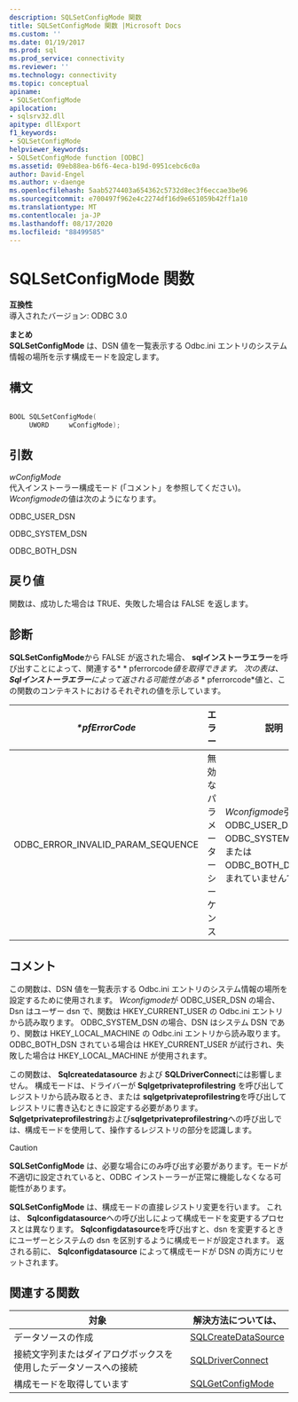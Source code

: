 ```yaml
---
description: SQLSetConfigMode 関数
title: SQLSetConfigMode 関数 |Microsoft Docs
ms.custom: ''
ms.date: 01/19/2017
ms.prod: sql
ms.prod_service: connectivity
ms.reviewer: ''
ms.technology: connectivity
ms.topic: conceptual
apiname:
- SQLSetConfigMode
apilocation:
- sqlsrv32.dll
apitype: dllExport
f1_keywords:
- SQLSetConfigMode
helpviewer_keywords:
- SQLSetConfigMode function [ODBC]
ms.assetid: 09eb88ea-b6f6-4eca-b19d-0951cebc6c0a
author: David-Engel
ms.author: v-daenge
ms.openlocfilehash: 5aab5274403a654362c5732d8ec3f6eccae3be96
ms.sourcegitcommit: e700497f962e4c2274df16d9e651059b42ff1a10
ms.translationtype: MT
ms.contentlocale: ja-JP
ms.lasthandoff: 08/17/2020
ms.locfileid: "88499585"
---
```

# <a name="sqlsetconfigmode-function"></a>SQLSetConfigMode 関数
**互換性**  
 導入されたバージョン: ODBC 3.0  
  
 **まとめ**  
 **SQLSetConfigMode** は、DSN 値を一覧表示する Odbc.ini エントリのシステム情報の場所を示す構成モードを設定します。  
  
## <a name="syntax"></a>構文  
  
```cpp  
  
BOOL SQLSetConfigMode(  
     UWORD     wConfigMode);  
```  
  
## <a name="arguments"></a>引数  
 *wConfigMode*  
 代入インストーラー構成モード (「コメント」を参照してください)。 *Wconfigmode*の値は次のようになります。  
  
 ODBC_USER_DSN  
  
 ODBC_SYSTEM_DSN  
  
 ODBC_BOTH_DSN  
  
## <a name="returns"></a>戻り値  
 関数は、成功した場合は TRUE、失敗した場合は FALSE を返します。  
  
## <a name="diagnostics"></a>診断  
 **SQLSetConfigMode**から FALSE が返された場合、 **sqlインストーラエラー**を呼び出すことによって、関連する* \* pferrorcode*値を取得できます。 次の表は、 **Sqlインストーラエラー**によって返される可能性がある* \* pferrorcode*値と、この関数のコンテキストにおけるそれぞれの値を示しています。  
  
|*\*pfErrorCode*|エラー|説明|  
|---------------------|-----------|-----------------|  
|ODBC_ERROR_INVALID_PARAM_SEQUENCE|無効なパラメーターシーケンス|*Wconfigmode*引数に ODBC_USER_DSN、ODBC_SYSTEM_DSN、または ODBC_BOTH_DSN が含まれていませんでした。|  
  
## <a name="comments"></a>コメント  
 この関数は、DSN 値を一覧表示する Odbc.ini エントリのシステム情報の場所を設定するために使用されます。 *Wconfigmode*が ODBC_USER_DSN の場合、Dsn はユーザー dsn で、関数は HKEY_CURRENT_USER の Odbc.ini エントリから読み取ります。 ODBC_SYSTEM_DSN の場合、DSN はシステム DSN であり、関数は HKEY_LOCAL_MACHINE の Odbc.ini エントリから読み取ります。 ODBC_BOTH_DSN されている場合は HKEY_CURRENT_USER が試行され、失敗した場合は HKEY_LOCAL_MACHINE が使用されます。  
  
 この関数は、 **Sqlcreatedatasource** および **SQLDriverConnect**には影響しません。 構成モードは、ドライバーが **Sqlgetprivateprofilestring** を呼び出してレジストリから読み取るとき、または **sqlgetprivateprofilestring**を呼び出してレジストリに書き込むときに設定する必要があります。 **Sqlgetprivateprofilestring**および**sqlgetprivateprofilestring**への呼び出しでは、構成モードを使用して、操作するレジストリの部分を認識します。  
  
> [!CAUTION]  
>  **SQLSetConfigMode** は、必要な場合にのみ呼び出す必要があります。モードが不適切に設定されていると、ODBC インストーラーが正常に機能しなくなる可能性があります。  
  
 **SQLSetConfigMode** は、構成モードの直接レジストリ変更を行います。 これは、 **Sqlconfigdatasource**への呼び出しによって構成モードを変更するプロセスとは異なります。 **Sqlconfigdatasource**を呼び出すと、dsn を変更するときにユーザーとシステムの dsn を区別するように構成モードが設定されます。 返される前に、 **Sqlconfigdatasource** によって構成モードが DSN の両方にリセットされます。  
  
## <a name="related-functions"></a>関連する関数  
  
|対象|解決方法については、|  
|---------------------------|---------|  
|データソースの作成|[SQLCreateDataSource](../../../odbc/reference/syntax/sqlcreatedatasource-function.md)|  
|接続文字列またはダイアログボックスを使用したデータソースへの接続|[SQLDriverConnect](../../../odbc/reference/syntax/sqldriverconnect-function.md)|  
|構成モードを取得しています|[SQLGetConfigMode](../../../odbc/reference/syntax/sqlgetconfigmode-function.md)|
